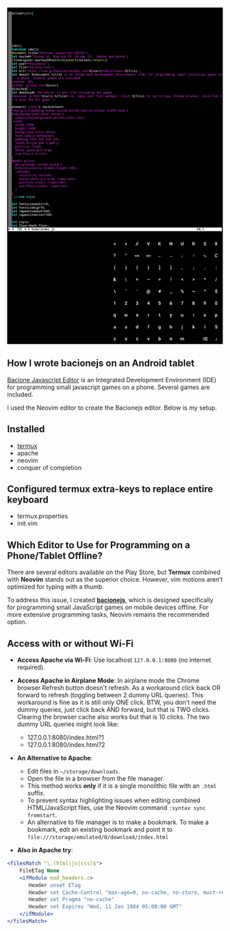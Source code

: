 ![README](README.JPG)
## How I wrote bacionejs on an Android tablet
[Bacione Javascript Editor](https://github.com/bacionejs/editor) is an Integrated Development Environment (IDE) for programming small javascript games on a phone. Several games are included.

I used the Neovim editor to create the Bacionejs editor. Below is my setup.

## Installed
- [termux](https://github.com/termux)
- apache
- neovim
- conquer of completion

## Configured termux extra-keys to replace entire keyboard
- termux.properties
- init.vim

## Which Editor to Use for Programming on a Phone/Tablet Offline?

There are several editors available on the Play Store, but **Termux** combined with **Neovim** stands out as the superior choice. However, vim motions aren’t optimized for typing with a thumb.

To address this issue, I created **[bacionejs](https://github.com/bacionejs/editor)**, which is designed specifically for programming small JavaScript games on mobile devices offline. For more extensive programming tasks, Neovim remains the recommended option.

## Access with or without Wi-Fi

- **Access Apache via Wi-Fi**: Use localhost `127.0.0.1:8080` (no internet required).
- **Access Apache in Airplane Mode**: In airplane mode the Chrome browser Refresh button doesn't refresh.
As a workaround click back OR forward to refresh (toggling between 2 dummy URL queries).
This workaround is fine as it is still only ONE click.
BTW, you don't need the dummy queries, just click back AND forward, but that is TWO clicks.
Clearing the browser cache also works but that is 10 clicks.
The two dummy URL queries might look like:
  - 127.0.0.1:8080/index.html?1
  - 127.0.0.1:8080/index.html?2
  
- **An Alternative to Apache**:
  - Edit files in `~/storage/downloads`.
  - Open the file in a browser from the file manager.
  - This method works **only** if it is a single monolithic file with an `.html` suffix.
  - To prevent syntax highlighting issues when editing combined HTML/JavaScript files, use the Neovim command `:syntax sync fromstart`.
  - An alternative to file manager is to make a bookmark. To make a bookmark, edit an existing bookmark and point it to `file:///storage/emulated/0/download/index.html`


- **Also in Apache try**:

```apache
<filesMatch "\.(html|js|css)$">
    FileETag None
    <ifModule mod_headers.c>
       Header unset ETag
       Header set Cache-Control "max-age=0, no-cache, no-store, must-revalidate"
       Header set Pragma "no-cache"
       Header set Expires "Wed, 11 Jan 1984 05:00:00 GMT"
    </ifModule>
</filesMatch>




